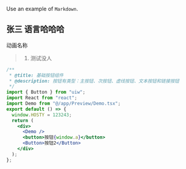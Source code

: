 Use an example of `Markdown`.

## 张三 语言哈哈哈

动画名称

> 1. 测试没人

```jsx
/**
 * @title: 基础按钮组件
 * @description: 按钮有类型：主按钮、次按钮、虚线按钮、文本按钮和链接按钮
 */
import { Button } from "uiw";
import React from "react";
import Demo from "@/app/Preview/Demo.tsx";
export default () => {
  window.HOSTY = 123243;
  return (
    <div>
      <Demo />
      <button>按钮{window.a}</button>
      <Button>按钮2</Button>
    </div>
  );
};
```
